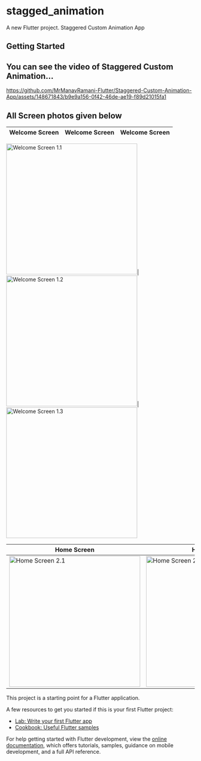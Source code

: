 # stagged_animation

A new Flutter project.
Staggered Custom Animation App

## Getting Started
## You can see the video of Staggered Custom Animation...



https://github.com/MrManavRamani-Flutter/Staggered-Custom-Animation-App/assets/148671843/b9e9a156-0f42-46de-ae19-f89d21015fa1


## All Screen photos given below

Welcome Screen | Welcome Screen | Welcome Screen  
---------------------- | ---------------------- | ----------------------

<img src="https://github.com/MrManavRamani-Flutter/Staggered-Custom-Animation-App/assets/148671843/fa85a839-65be-488d-883d-cca65e27a6ab" alt="Welcome Screen 1.1" height="350">|<img src="https://github.com/MrManavRamani-Flutter/Staggered-Custom-Animation-App/assets/148671843/ef97ac91-3f7d-4d28-8419-065b8676eac9" alt="Welcome Screen 1.2" height="350">|<img src="https://github.com/MrManavRamani-Flutter/Staggered-Custom-Animation-App/assets/148671843/fa60a061-9d37-4e6d-824f-4cf24f14bc08" alt="Welcome Screen 1.3" height="350"> 


Home Screen | Home Screen | Home Screen | Home Screen | Home Screen
---------------------- | ---------------------- | ---------------------- | ---------------------- | ---------------------- 
<img src="https://github.com/MrManavRamani-Flutter/Staggered-Custom-Animation-App/assets/148671843/cb6cea4c-a593-499c-ac0e-5a5bfa46103f" alt="Home Screen 2.1" height="350"> | <img src="https://github.com/MrManavRamani-Flutter/Staggered-Custom-Animation-App/assets/148671843/cdb79213-0161-4212-931a-c4b046c7d91b" alt="Home Screen 2.2" height="350"> | <img src="https://github.com/MrManavRamani-Flutter/Staggered-Custom-Animation-App/assets/148671843/e4aedbff-a0db-44d0-902d-45e8d6635be2" alt="Home Screen 2.3" height="350"> | <img src="https://github.com/MrManavRamani-Flutter/Staggered-Custom-Animation-App/assets/148671843/c1107e22-386a-4a5d-8e62-351ebf4caafe" alt="Home Screen 2.4" height="350"> | <img src="https://github.com/MrManavRamani-Flutter/Staggered-Custom-Animation-App/assets/148671843/e7705f43-d29d-4016-ac71-f90ba7d9fb5b" alt="Home Screen 2.5" height="350"> | 

This project is a starting point for a Flutter application.

A few resources to get you started if this is your first Flutter project:

- [Lab: Write your first Flutter app](https://docs.flutter.dev/get-started/codelab)
- [Cookbook: Useful Flutter samples](https://docs.flutter.dev/cookbook)

For help getting started with Flutter development, view the
[online documentation](https://docs.flutter.dev/), which offers tutorials,
samples, guidance on mobile development, and a full API reference.
